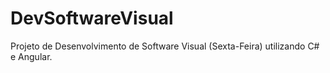 # DevSoftwareVisual
Projeto de Desenvolvimento de Software Visual (Sexta-Feira) utilizando C# e Angular.

